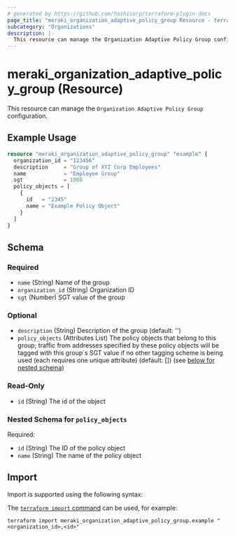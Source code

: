 ```yaml
---
# generated by https://github.com/hashicorp/terraform-plugin-docs
page_title: "meraki_organization_adaptive_policy_group Resource - terraform-provider-meraki"
subcategory: "Organizations"
description: |-
  This resource can manage the Organization Adaptive Policy Group configuration.
---
```


# meraki_organization_adaptive_policy_group (Resource)

This resource can manage the `Organization Adaptive Policy Group` configuration.

## Example Usage

```terraform
resource "meraki_organization_adaptive_policy_group" "example" {
  organization_id = "123456"
  description     = "Group of XYZ Corp Employees"
  name            = "Employee Group"
  sgt             = 1000
  policy_objects = [
    {
      id   = "2345"
      name = "Example Policy Object"
    }
  ]
}
```

<!-- schema generated by tfplugindocs -->
## Schema

### Required

- `name` (String) Name of the group
- `organization_id` (String) Organization ID
- `sgt` (Number) SGT value of the group

### Optional

- `description` (String) Description of the group (default: '')
- `policy_objects` (Attributes List) The policy objects that belong to this group; traffic from addresses specified by these policy objects will be tagged with this group`s SGT value if no other tagging scheme is being used (each requires one unique attribute) (default: []) (see [below for nested schema](#nestedatt--policy_objects))

### Read-Only

- `id` (String) The id of the object

<a id="nestedatt--policy_objects"></a>
### Nested Schema for `policy_objects`

Required:

- `id` (String) The ID of the policy object
- `name` (String) The name of the policy object

## Import

Import is supported using the following syntax:

The [`terraform import` command](https://developer.hashicorp.com/terraform/cli/commands/import) can be used, for example:

```shell
terraform import meraki_organization_adaptive_policy_group.example "<organization_id>,<id>"
```
